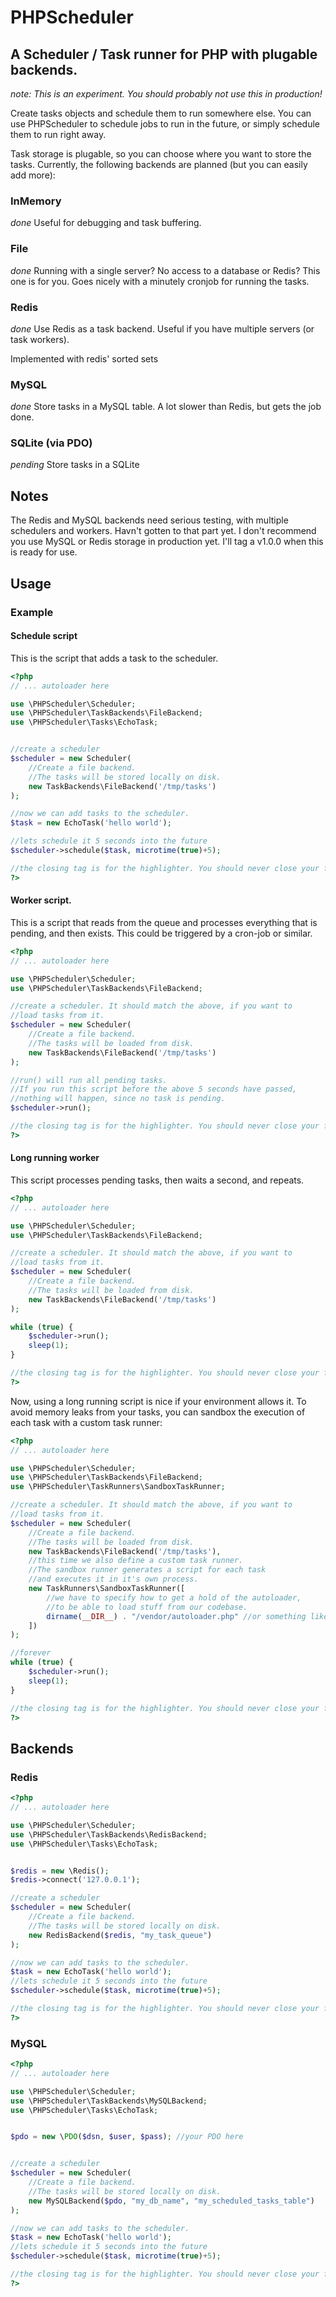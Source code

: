 PHPScheduler
============

A Scheduler / Task runner for PHP with plugable backends.
------------

_note: This is an experiment. You should probably not use this in production!_


Create tasks objects and schedule them to run somewhere else.
You can use PHPScheduler to schedule jobs to run in the future, or simply
schedule them to run right away.


Task storage is plugable, so you can choose where you want to store the tasks.
Currently, the following backends are planned (but you can easily add more):

### InMemory
_done_
Useful for debugging and task buffering.

### File
_done_
Running with a single server? No access to a database or Redis?
This one is for you. Goes nicely with a minutely cronjob for running the tasks.

### Redis
_done_
Use Redis as a task backend.
Useful if you have multiple servers (or task workers).

Implemented with redis' sorted sets

### MySQL
_done_
Store tasks in a MySQL table.
A lot slower than Redis, but gets the job done.

### SQLite (via PDO)
_pending_
Store tasks in a SQLite



Notes
-----------

The Redis and MySQL backends need serious testing, with multiple
schedulers and workers.
Havn't gotten to that part yet.
I don't recommend you use MySQL or Redis storage in production yet.
I'll tag a v1.0.0 when this is ready for use.




Usage
------------

### Example

#### Schedule script

This is the script that adds a task to the scheduler.

```php
<?php
// ... autoloader here

use \PHPScheduler\Scheduler;
use \PHPScheduler\TaskBackends\FileBackend;
use \PHPScheduler\Tasks\EchoTask;


//create a scheduler
$scheduler = new Scheduler(
    //Create a file backend.
    //The tasks will be stored locally on disk.
    new TaskBackends\FileBackend('/tmp/tasks')
);

//now we can add tasks to the scheduler.
$task = new EchoTask('hello world');

//lets schedule it 5 seconds into the future
$scheduler->schedule($task, microtime(true)+5);

//the closing tag is for the highlighter. You should never close your files.
?>
```

#### Worker script.

This is a script that reads from the queue and processes everything that is
pending, and then exists.
This could be triggered by a cron-job or similar.

```php
<?php
// ... autoloader here

use \PHPScheduler\Scheduler;
use \PHPScheduler\TaskBackends\FileBackend;

//create a scheduler. It should match the above, if you want to
//load tasks from it.
$scheduler = new Scheduler(
    //Create a file backend.
    //The tasks will be loaded from disk.
    new TaskBackends\FileBackend('/tmp/tasks')
);

//run() will run all pending tasks.
//If you run this script before the above 5 seconds have passed,
//nothing will happen, since no task is pending.
$scheduler->run();

//the closing tag is for the highlighter. You should never close your files.
?>
```


#### Long running worker

This script processes pending tasks, then waits a second, and repeats.

```php
<?php
// ... autoloader here

use \PHPScheduler\Scheduler;
use \PHPScheduler\TaskBackends\FileBackend;

//create a scheduler. It should match the above, if you want to
//load tasks from it.
$scheduler = new Scheduler(
    //Create a file backend.
    //The tasks will be loaded from disk.
    new TaskBackends\FileBackend('/tmp/tasks')
);

while (true) {
    $scheduler->run();
    sleep(1);
}

//the closing tag is for the highlighter. You should never close your files.
?>
```

Now, using a long running script is nice if your environment allows it.
To avoid memory leaks from your tasks, you can sandbox the execution of
each task with a custom task runner:

```php
<?php
// ... autoloader here

use \PHPScheduler\Scheduler;
use \PHPScheduler\TaskBackends\FileBackend;
use \PHPScheduler\TaskRunners\SandboxTaskRunner;

//create a scheduler. It should match the above, if you want to
//load tasks from it.
$scheduler = new Scheduler(
    //Create a file backend.
    //The tasks will be loaded from disk.
    new TaskBackends\FileBackend('/tmp/tasks'),
    //this time we also define a custom task runner.
    //The sandbox runner generates a script for each task
    //and executes it in it's own process.
    new TaskRunners\SandboxTaskRunner([
        //we have to specify how to get a hold of the autoloader,
        //to be able to load stuff from our codebase.
        dirname(__DIR__) . "/vendor/autoloader.php" //or something like this
    ])
);

//forever
while (true) {
    $scheduler->run();
    sleep(1);
}

//the closing tag is for the highlighter. You should never close your files.
?>
```



Backends
-----------

### Redis
```php
<?php
// ... autoloader here

use \PHPScheduler\Scheduler;
use \PHPScheduler\TaskBackends\RedisBackend;
use \PHPScheduler\Tasks\EchoTask;


$redis = new \Redis();
$redis->connect('127.0.0.1');

//create a scheduler
$scheduler = new Scheduler(
    //Create a file backend.
    //The tasks will be stored locally on disk.
    new RedisBackend($redis, "my_task_queue")
);

//now we can add tasks to the scheduler.
$task = new EchoTask('hello world');
//lets schedule it 5 seconds into the future
$scheduler->schedule($task, microtime(true)+5);

//the closing tag is for the highlighter. You should never close your files.
?>
```


### MySQL
```php
<?php
// ... autoloader here

use \PHPScheduler\Scheduler;
use \PHPScheduler\TaskBackends\MySQLBackend;
use \PHPScheduler\Tasks\EchoTask;


$pdo = new \PDO($dsn, $user, $pass); //your PDO here


//create a scheduler
$scheduler = new Scheduler(
    //Create a file backend.
    //The tasks will be stored locally on disk.
    new MySQLBackend($pdo, "my_db_name", "my_scheduled_tasks_table")
);

//now we can add tasks to the scheduler.
$task = new EchoTask('hello world');
//lets schedule it 5 seconds into the future
$scheduler->schedule($task, microtime(true)+5);

//the closing tag is for the highlighter. You should never close your files.
?>
```

